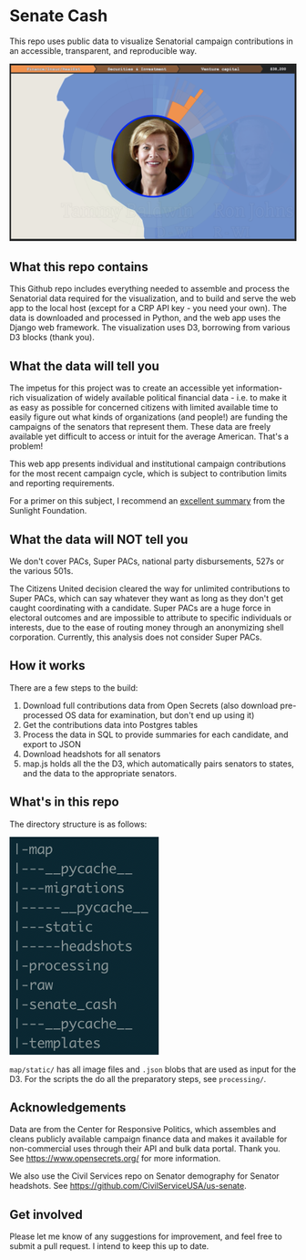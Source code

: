 # Senate Cash

This repo uses public data to visualize Senatorial campaign contributions in an accessible, transparent, and reproducible way. 

![Tammy Baldwin](https://github.com/tobylunt/senate_cash/raw/master/map/static/tammy.png "Tammy Baldwin")

## What this repo contains

This Github repo includes everything needed to assemble and process the Senatorial data required for the visualization, and to build and serve the web app to the local host (except for a CRP API key - you need your own). The data is downloaded and processed in Python, and the web app uses the Django web framework. The visualization uses D3, borrowing from various D3 blocks (thank you).

## What the data will tell you

The impetus for this project was to create an accessible yet information-rich visualization of widely available political financial data - i.e. to make it as easy as possible for concerned citizens with limited available time to easily figure out what kinds of organizations (and people!) are funding the campaigns of the senators that represent them. These data are freely available yet difficult to access or intuit for the average American. That's a problem!

This web app presents individual and institutional campaign contributions for the most recent campaign cycle, which is subject to contribution limits and reporting requirements. 

For a primer on this subject, I recommend an [excellent summary](https://sunlightfoundation.com/2016/04/21/arent-there-limits-on-campaign-contributions-and-other-questions-youre-too-embarrassed-to-ask/) from the Sunlight Foundation.

## What the data will NOT tell you

We don't cover PACs, Super PACs, national party disbursements, 527s or the various 501s.

The Citizens United decision cleared the way for unlimited contributions to Super PACs, which can say whatever they want as long as they don't get caught coordinating with a candidate. Super PACs are a huge force in electoral outcomes and are impossible to attribute to specific individuals or interests, due to the ease of routing money through an anonymizing shell corporation. Currently, this analysis does not consider Super PACs.

## How it works

There are a few steps to the build:

1) Download full contributions data from Open Secrets (also download pre-processed OS data for examination, but don't end up using it)
2) Get the contributions data into Postgres tables
3) Process the data in SQL to provide summaries for each candidate, and export to JSON
4) Download headshots for all senators
5) map.js holds all the the D3, which automatically pairs senators to states, and the data to the appropriate senators.	


## What's in this repo

The directory structure is as follows:

![Tree](https://github.com/tobylunt/senate_cash/raw/master/map/static/dirtree.png "tree")

`map/static/` has all image files and `.json` blobs that are used as input for the D3. For the scripts the do all the preparatory steps, see `processing/`. 

## Acknowledgements

Data are from the Center for Responsive Politics, which assembles and cleans publicly available campaign finance data and makes it available for non-commercial uses through their API and bulk data portal. Thank you. See https://www.opensecrets.org/ for more information.

We also use the Civil Services repo on Senator demography for Senator headshots. See https://github.com/CivilServiceUSA/us-senate.

## Get involved

Please let me know of any suggestions for improvement, and feel free to submit a pull request. I intend to keep this up to date.